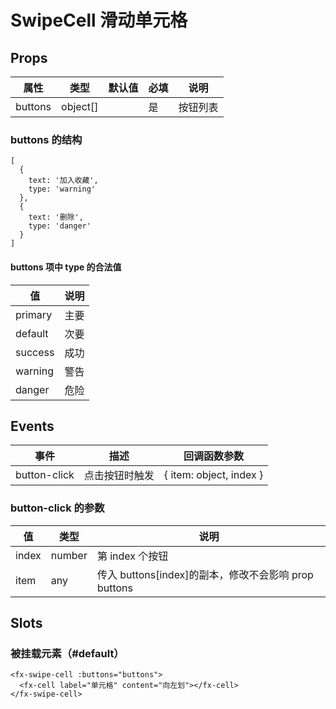 # SwipeCell 滑动单元格

## Props

| 属性    | 类型     | 默认值 | 必填 | 说明     |
| ------- | -------- | ------ | ---- | -------- |
| buttons | object[] |        | 是   | 按钮列表 |

### buttons 的结构

```
[
  {
    text: '加入收藏',
    type: 'warning'
  },
  {
    text: '删除',
    type: 'danger'
  }
]
```

#### buttons 项中 type 的合法值

| 值      | 说明 |
| ------- | ---- |
| primary | 主要 |
| default | 次要 |
| success | 成功 |
| warning | 警告 |
| danger  | 危险 |

## Events

| 事件         | 描述           | 回调函数参数            |
| ------------ | -------------- | ----------------------- |
| button-click | 点击按钮时触发 | { item: object, index } |

### button-click 的参数

| 值    | 类型   | 说明                                                 |
| ----- | ------ | ---------------------------------------------------- |
| index | number | 第 index 个按钮                                      |
| item  | any    | 传入 buttons[index]的副本，修改不会影响 prop buttons |

## Slots

### 被挂载元素（#default）

```
<fx-swipe-cell :buttons="buttons">
  <fx-cell label="单元格" content="向左划"></fx-cell>
</fx-swipe-cell>
```

